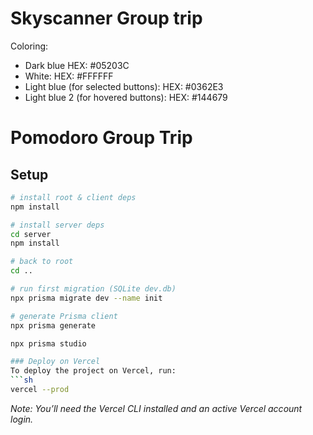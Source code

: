 # Skyscanner Group trip

Coloring: 
- Dark blue HEX: #05203C
- White: HEX: #FFFFFF
- Light blue (for selected buttons): HEX: #0362E3
- Light blue 2 (for hovered buttons): HEX: #144679







# Pomodoro Group Trip

## Setup
```bash
# install root & client deps
npm install

# install server deps
cd server
npm install

# back to root
cd ..

# run first migration (SQLite dev.db)
npx prisma migrate dev --name init

# generate Prisma client
npx prisma generate

npx prisma studio

### Deploy on Vercel
To deploy the project on Vercel, run:
```sh
vercel --prod
```
*Note: You’ll need the Vercel CLI installed and an active Vercel account login.*
